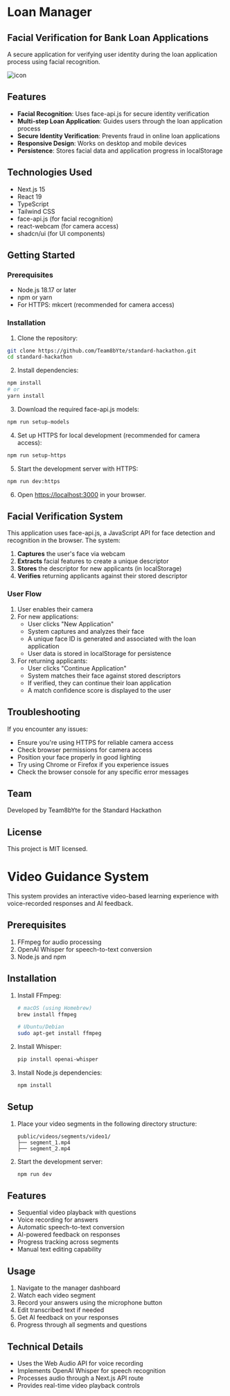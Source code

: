 # Loan Manager

## Facial Verification for Bank Loan Applications

A secure application for verifying user identity during the loan application process using facial recognition.

![icon](https://github.com/user-attachments/assets/9c2b9e8e-0a47-4ca8-9a13-e46fe4936101)



## Features

-  **Facial Recognition**: Uses face-api.js for secure identity verification
-  **Multi-step Loan Application**: Guides users through the loan application process
-  **Secure Identity Verification**: Prevents fraud in online loan applications
-  **Responsive Design**: Works on desktop and mobile devices
-  **Persistence**: Stores facial data and application progress in localStorage

## Technologies Used

-  Next.js 15
-  React 19
-  TypeScript
-  Tailwind CSS
-  face-api.js (for facial recognition)
-  react-webcam (for camera access)
-  shadcn/ui (for UI components)

## Getting Started

### Prerequisites

-  Node.js 18.17 or later
-  npm or yarn
-  For HTTPS: mkcert (recommended for camera access)

### Installation

1. Clone the repository:

```bash
git clone https://github.com/Team8bYte/standard-hackathon.git
cd standard-hackathon
```

2. Install dependencies:

```bash
npm install
# or
yarn install
```

3. Download the required face-api.js models:

```bash
npm run setup-models
```

4. Set up HTTPS for local development (recommended for camera access):

```bash
npm run setup-https
```

5. Start the development server with HTTPS:

```bash
npm run dev:https
```

6. Open [https://localhost:3000](https://localhost:3000) in your browser.

## Facial Verification System

This application uses face-api.js, a JavaScript API for face detection and recognition in the browser. The system:

1. **Captures** the user's face via webcam
2. **Extracts** facial features to create a unique descriptor
3. **Stores** the descriptor for new applicants (in localStorage)
4. **Verifies** returning applicants against their stored descriptor

### User Flow

1. User enables their camera
2. For new applications:
   -  User clicks "New Application"
   -  System captures and analyzes their face
   -  A unique face ID is generated and associated with the loan application
   -  User data is stored in localStorage for persistence
3. For returning applicants:
   -  User clicks "Continue Application"
   -  System matches their face against stored descriptors
   -  If verified, they can continue their loan application
   -  A match confidence score is displayed to the user

## Troubleshooting

If you encounter any issues:

-  Ensure you're using HTTPS for reliable camera access
-  Check browser permissions for camera access
-  Position your face properly in good lighting
-  Try using Chrome or Firefox if you experience issues
-  Check the browser console for any specific error messages

## Team

Developed by Team8bYte for the Standard Hackathon

## License

This project is MIT licensed.

# Video Guidance System

This system provides an interactive video-based learning experience with voice-recorded responses and AI feedback.

## Prerequisites

1. FFmpeg for audio processing
2. OpenAI Whisper for speech-to-text conversion
3. Node.js and npm

## Installation

1. Install FFmpeg:

   ```bash
   # macOS (using Homebrew)
   brew install ffmpeg

   # Ubuntu/Debian
   sudo apt-get install ffmpeg
   ```

2. Install Whisper:

   ```bash
   pip install openai-whisper
   ```

3. Install Node.js dependencies:
   ```bash
   npm install
   ```

## Setup

1. Place your video segments in the following directory structure:

   ```
   public/videos/segments/video1/
   ├── segment_1.mp4
   ├── segment_2.mp4
   ```

2. Start the development server:
   ```bash
   npm run dev
   ```

## Features

-  Sequential video playback with questions
-  Voice recording for answers
-  Automatic speech-to-text conversion
-  AI-powered feedback on responses
-  Progress tracking across segments
-  Manual text editing capability

## Usage

1. Navigate to the manager dashboard
2. Watch each video segment
3. Record your answers using the microphone button
4. Edit transcribed text if needed
5. Get AI feedback on your responses
6. Progress through all segments and questions

## Technical Details

-  Uses the Web Audio API for voice recording
-  Implements OpenAI Whisper for speech recognition
-  Processes audio through a Next.js API route
-  Provides real-time video playback controls
